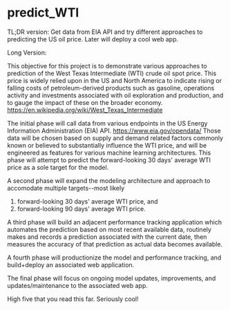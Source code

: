 # predict_WTI

TL;DR version:
Get data from EIA API and try different approaches to predicting the US oil price. Later will deploy a cool web app.


Long Version:

This objective for this project is to demonstrate various approaches to prediction of the West Texas Intermediate (WTI) crude oil spot 
price. This price is widely relied upon in the US and North America to indicate rising or falling costs of petroleum-derived products 
such as gasoline, operations activity and investments associated with oil exploration and production, and to gauge the impact of these
on the broader economy.
https://en.wikipedia.org/wiki/West_Texas_Intermediate

The initial phase will call data from various endpoints in the US Energy Information Administration (EIA) API.
https://www.eia.gov/opendata/
Those data will be chosen based on supply and demand related factors commonly known or believed to substantially influence the WTI price,
and will be engineered as features for various machine learning architectures. This phase will attempt to predict the forward-looking 30 
days' average WTI price as a sole target for the model.

A second phase will expand the modeling architecture and approach to accomodate multiple targets--most likely 
  1) forward-looking 30 days' average WTI price, and 
  2) forward-looking 90 days' average WTI price.

A third phase will build an adjacent performance tracking application which automates the prediction based on most recent available data,
routinely makes and records a prediction associated with the current date, then measures the accuracy of that prediction as actual data 
becomes available.

A fourth phase will productionize the model and performance tracking, and build+deploy an associated web application.

The final phase will focus on ongoing model updates, improvements, and updates/maintenance to the associated web app.

High five that you read this far. Seriously cool!
